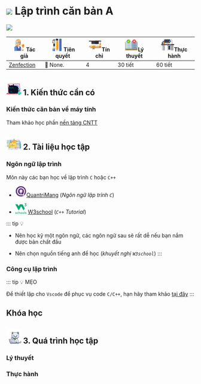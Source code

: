 # <img src="/images/docs/HP/CT101.png" width="50"> Lập trình căn bản A

<img src="https://readme-typing-svg.herokuapp.com?font=tahoma&color=3CABF7&center=true&lines=B%E1%BA%A3ng+sau+tham+kh%E1%BA%A3o+c%E1%BB%A7a+%C4%91%E1%BA%A1i+h%E1%BB%8Dc+CTU">

| <img src="https://raw.githubusercontent.com/Zenfection/Image/master/2021/07/31-17-12-38-Professor%20Male.png" title="" alt="Professor Male.png" width="35">Tác giả | <img title="" src="https://raw.githubusercontent.com/Zenfection/Image/master/2021/07/31-17-08-42-Learning%20Tools.png" alt="Learning Tools.png" width="35">Tiên quyết | <img src="https://raw.githubusercontent.com/Zenfection/Image/master/2021/07/31-17-13-24-Degree.png" title="" alt="Degree.png" width="35">Tín chỉ | <img src="https://raw.githubusercontent.com/Zenfection/Image/master/2021/07/31-17-10-10-Rage%20Room%20Rules.png" title="" alt="Rage Room Rules.png" width="35">Lý thuyết | <img src="https://raw.githubusercontent.com/Zenfection/Image/master/2021/07/31-17-11-54-Student%20Desk.png" title="" alt="Student Desk.png" width="35">Thực hành |
| ------------------------------------------------------------------------------------------------------------------------------------------------------------------ | --------------------------------------------------------------------------------------------------------------------------------------------------------------------- | ------------------------------------------------------------------------------------------------------------------------------------------------ | ------------------------------------------------------------------------------------------------------------------------------------------------------------------------ | ---------------------------------------------------------------------------------------------------------------------------------------------------------------- |
| [Zenfection](http://facebook.com/zenfection)                                                                                                                       | 🚫 None.                                                                                                                                                              | 4                                                                                                                                                | 30 tiết                                                                                                                                                                       | 60 tiết                                                                                                                                                               |

## <img src="https://raw.githubusercontent.com/Zenfection/Image/master/2021/08/02-21-26-29-tenor.gif" width="40"> 1. Kiến thức cần có

### Kiến thức căn bản về máy tính

Tham khảo học phần [nền tảng CNTT](/nhapmon/CT200-Nen_tang_cong_nghe_thong_tin/)

## <img src="https://raw.githubusercontent.com/Zenfection/Image/master/2021/08/02-21-24-49-tenor.gif" width="40"> 2. Tài liệu học tập

### Ngôn ngữ lập trình 

Môn này các bạn học về lập trình `C` hoặc `C++`

- <img src="https://raw.githubusercontent.com/Zenfection/Image/master/2021/06/03-15-37-31-QuanTriMang200.png" width="30">[QuantriMang](https://quantrimang.com/ngon-ngu-lap-trinh-c-la-gi-156137) (*Ngôn ngữ lập trỉnh `C`*)

- <img src="https://raw.githubusercontent.com/Zenfection/Image/master/2021/06/03-15-36-51-W3Schools_logo.svg.png" width="30"> [W3school](https://www.w3schools.com/cpp/default.asp) (*`C++` Tutorial*)

::: tip 💡

- Nên học kỹ một ngôn ngữ, các ngôn ngữ sau sẽ rất dễ nếu bạn nắm được bản chất đầu

- Nên chọn nguồn tiếng anh để học (*khuyết nghị `W3school`*)
:::

### Công cụ lập trình

::: tip 💡 MẸO

Để thiết lập cho `Vscode` để phục vụ code `C/C++`, hạn hãy 
tham khảo [tại đây](https://zenfection.github.io/Source/Vscode/)
:::


## Khóa học

## <img src="https://raw.githubusercontent.com/Zenfection/Image/master/2021/08/02-21-41-35-tenor.gif" width="40"> 3. Quá trình học tập
 
### Lý thuyết

### Thực hành

<comment/> 
